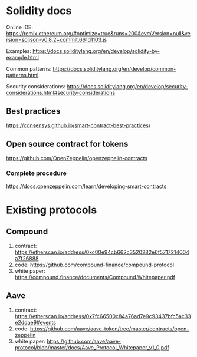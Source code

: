 # Solidity docs

Online IDE:
https://remix.ethereum.org/#optimize=true&runs=200&evmVersion=null&version=soljson-v0.8.2+commit.661d1103.js

Examples:
https://docs.soliditylang.org/en/develop/solidity-by-example.html

Common patterns:
https://docs.soliditylang.org/en/develop/common-patterns.html

Security considerations:
https://docs.soliditylang.org/en/develop/security-considerations.html#security-considerations

## Best practices

https://consensys.github.io/smart-contract-best-practices/

## Open source contract for tokens
https://github.com/OpenZeppelin/openzeppelin-contracts

### Complete procedure
https://docs.openzeppelin.com/learn/developing-smart-contracts

# Existing protocols

## Compound

1. contract: https://etherscan.io/address/0xc00e94cb662c3520282e6f5717214004a7f26888
2. code: https://github.com/compound-finance/compound-protocol
3. white paper: https://compound.finance/documents/Compound.Whitepaper.pdf


## Aave

1. contract: https://etherscan.io/address/0x7fc66500c84a76ad7e9c93437bfc5ac33e2ddae9#events
2. code: https://github.com/aave/aave-token/tree/master/contracts/open-zeppelin
3. white paper: https://github.com/aave/aave-protocol/blob/master/docs/Aave_Protocol_Whitepaper_v1_0.pdf
